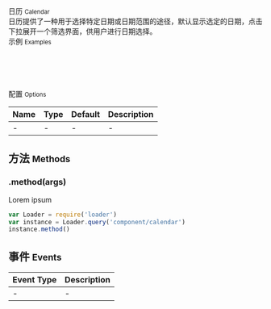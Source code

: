 <div class="mb40">
    <div class="fontsize-20">日历 <small>Calendar</small></div>
    <div class="color-999 mt4">日历提供了一种用于选择特定日期或日期范围的途径，默认显示选定的日期，点击下拉展开一个筛选界面，供用户进行日期选择。</div>
</div>

<div class="fontsize-16 mb10">示例 <small>Examples</small></div>

<div class="example">
    <div class="content">
    	<div class="content-body">
        	<div bx-name="components/datepicker" data-type="date"></div>
        </div>
    </div>
    <pre><code class="hljs html">
    	<div bx-name="components/datepicker" data-type="date"></div>
    </code></pre>
</div>

<div class="fontsize-16 mb10">配置 <small>Options</small></div>

<!-- ## 配置 <small>Options</small> -->

Name | Type | Default | Description
:--- | :--- | :------ | :----------
- | - | - | -

## 方法 <small>Methods</small>

### .method(args)

Lorem ipsum

```js
var Loader = require('loader')
var instance = Loader.query('component/calendar')
instance.method()
```

## 事件 <small>Events</small>

Event Type | Description
:--------- | :----------
- | -

